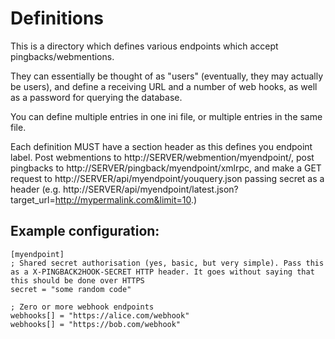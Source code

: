 Definitions
===========

This is a directory which defines various endpoints which accept pingbacks/webmentions.

They can essentially be thought of as "users" (eventually, they may actually be users), and 
define a receiving URL and a number of web hooks, as well as a password for querying the database.

You can define multiple entries in one ini file, or multiple entries in the same file. 

Each definition MUST have a section header as this defines you endpoint label. Post webmentions to 
http://SERVER/webmention/myendpoint/, post pingbacks to http://SERVER/pingback/myendpoint/xmlrpc, 
and make a GET request to http://SERVER/api/myendpoint/youquery.json passing secret as a header (e.g. http://SERVER/api/myendpoint/latest.json?target_url=http://mypermalink.com&limit=10.)

Example configuration:
----------------------

```
[myendpoint]
; Shared secret authorisation (yes, basic, but very simple). Pass this as a X-PINGBACK2HOOK-SECRET HTTP header. It goes without saying that this should be done over HTTPS
secret = "some random code"

; Zero or more webhook endpoints
webhooks[] = "https://alice.com/webhook"
webhooks[] = "https://bob.com/webhook"
```
